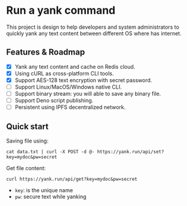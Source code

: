 # Run a yank command

This project is design to help developers and system administrators to quickly yank any text content between different OS where has internet.

## Features & Roadmap

- [x] Yank any text content and cache on Redis cloud.
- [x] Using cURL as cross-platform CLI tools.
- [x] Support AES-128 text encryption with secret password.
- [ ] Support Linux/MacOS/Windows native CLI.
- [ ] Support binary stream: you will able to save any binary file.
- [ ] Support Deno script publishing.
- [ ] Persistent using IPFS decentralized network.

## Quick start

Saving file using:

```
cat data.txt | curl -X POST -d @- https://yank.run/api/set?key=mydoc&pw=secret
```

Get file content:

```
curl https://yank.run/api/get?key=mydoc&pw=secret
```

- `key`: is the unique name
- `pw`: secure text while yanking
